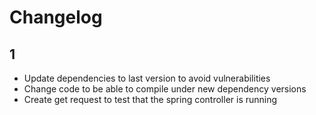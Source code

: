 # Changelog

## 1

- Update dependencies to last version to avoid vulnerabilities
- Change code to be able to compile under new dependency versions
- Create get request to test that the spring controller is running

